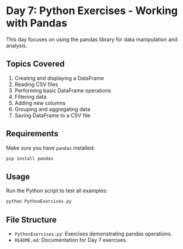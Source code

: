 # Day 7: Python Exercises - Working with Pandas

This day focuses on using the pandas library for data manipulation and analysis.

## Topics Covered

1. Creating and displaying a DataFrame
2. Reading CSV files
3. Performing basic DataFrame operations
4. Filtering data
5. Adding new columns
6. Grouping and aggregating data
7. Saving DataFrame to a CSV file

## Requirements

Make sure you have `pandas` installed:

```bash
pip install pandas
```

## Usage

Run the Python script to test all examples:

```bash
python PythonExercises.py
```

## File Structure

- `PythonExercises.py`: Exercises demonstrating pandas operations.
- `README.md`: Documentation for Day 7 exercises.
